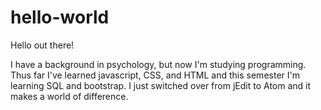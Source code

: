 # hello-world

Hello out there!

I have a background in psychology, but now I'm studying programming. Thus far I've learned javascript, CSS, and HTML and this semester I'm learning SQL and bootstrap. I just switched over from jEdit to Atom and it makes a world of difference. 

